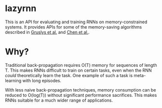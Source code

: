 # lazyrnn

This is an API for evaluating and training RNNs on memory-constrained systems. It provides APIs for some of the memory-saving algorithms described in [Gruslys et al.](https://arxiv.org/abs/1606.03401) and [Chen et al.](https://arxiv.org/abs/1604.06174).

# Why?

Traditional back-propagation requires O(T) memory for sequences of length T. This makes RNNs difficult to train on certain tasks, even when the RNN *could* theoretically learn the task. One example of such a task is meta-learning with long episodes.

With less naive back-propagation techniques, memory consumption can be reduced to O(log(T)) without significant performance sacrifices. This makes RNNs suitable for a much wider range of applications.
